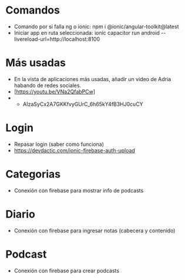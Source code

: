 # Comandos
- Comando por si falla ng o ionic: npm i @ionic/angular-toolkit@latest
- Iniciar app en ruta seleccionada: ionic capacitor run android --livereload-url=http://localhost:8100

# Más usadas
- En la vista de aplicaciones más usadas, añadir un video de Adria habando de redes sociales.
- [https://youtu.be/VNa2QfabPCw]
- - AIzaSyCx2A7GKKfvyGUrC_6h65kY4fB3HJ0cuCY

# Login
- Repasar login (saber como funciona)
- https://devdactic.com/ionic-firebase-auth-upload

# Categorias
- Conexión con firebase para mostrar info de podcasts

# Diario
- Conexión con firebase para ingresar notas (cabecera y contenido)

# Podcast
- Conexión con firebase para crear podcasts





